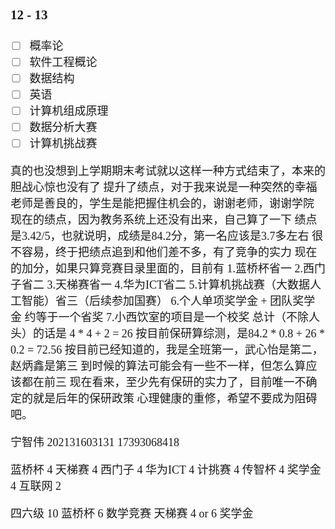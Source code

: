 <font face= "楷体" size = 4>

### 12 - 13
- [ ] 概率论
- [ ] 软件工程概论
- [ ] 数据结构
- [ ] 英语
- [ ] 计算机组成原理
- [ ] 数据分析大赛
- [ ] 计算机挑战赛

真的也没想到上学期期末考试就以这样一种方式结束了，本来的胆战心惊也没有了
提升了绩点，对于我来说是一种突然的幸福
老师是善良的，学生是能把握住机会的，谢谢老师，谢谢学院
现在的绩点，因为教务系统上还没有出来，自己算了一下
绩点是3.42/5，也就说明，成绩是84.2分，第一名应该是3.7多左右
很不容易，终于把绩点追到和他们差不多，有了竞争的实力
现在的加分，如果只算竞赛目录里面的，目前有
1.蓝桥杯省一  2.西门子省二  3.天梯赛省一  4.华为ICT省二  5.计算机挑战赛（大数据人工智能）省三（后续参加国赛）
6.个人单项奖学金 + 团队奖学金 约等于一个省奖  7.小西饮室的项目是一个校奖 
总计（不除人头）的话是 4 * 4 + 2 = 26
按目前保研算综测，是84.2 * 0.8 + 26 * 0.2 = 72.56
按目前已经知道的，我是全班第一，武心怡是第二，赵炳鑫是第三
到时候的算法可能会有一些不一样，但怎么算应该都在前三
现在看来，至少先有保研的实力了，目前唯一不确定的就是后年的保研政策
心理健康的重修，希望不要成为阻碍吧。

宁智伟 202131603131 
17393068418

蓝桥杯  4
天梯赛  4
西门子  4
华为ICT 4
计挑赛  4
传智杯  4
奖学金  4
互联网  2


四六级 10
蓝桥杯 6
数学竞赛
天梯赛 4 or 6
奖学金
